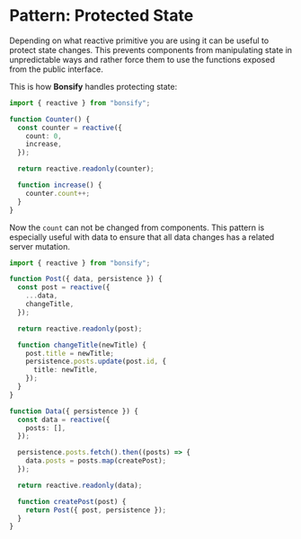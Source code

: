 # Pattern: Protected State

Depending on what reactive primitive you are using it can be useful to protect state changes. This prevents components from manipulating state in unpredictable ways and rather force them to use the functions exposed from the public interface.

This is how **Bonsify** handles protecting state:

```ts
import { reactive } from "bonsify";

function Counter() {
  const counter = reactive({
    count: 0,
    increase,
  });

  return reactive.readonly(counter);

  function increase() {
    counter.count++;
  }
}
```

Now the `count` can not be changed from components. This pattern is especially useful with data to ensure that all data changes has a related server mutation.

```ts
import { reactive } from "bonsify";

function Post({ data, persistence }) {
  const post = reactive({
    ...data,
    changeTitle,
  });

  return reactive.readonly(post);

  function changeTitle(newTitle) {
    post.title = newTitle;
    persistence.posts.update(post.id, {
      title: newTitle,
    });
  }
}

function Data({ persistence }) {
  const data = reactive({
    posts: [],
  });

  persistence.posts.fetch().then((posts) => {
    data.posts = posts.map(createPost);
  });

  return reactive.readonly(data);

  function createPost(post) {
    return Post({ post, persistence });
  }
}
```
